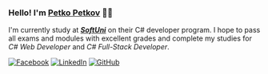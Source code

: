 ### Hello! I'm [Petko Petkov](https://github.com/petkopetkov90) 🖐🏻

I'm currently study at [_**SoftUni**_](https://softuni.bg/curriculum) on their C# developer program. I hope to pass all exams and modules with excellent grades and complete my studies for _C# Web Developer_ and _C# Full-Stack Developer_.

[![Facebook](https://img.shields.io/badge/-Facebook-00B2FF?style=flat-square&logo=Facebook&logoColor=white)](https://www.facebook.com/petkopetkov900808)
[![LinkedIn](https://img.shields.io/badge/-LinkedIn-0e76a8?style=flat-square&logo=Linkedin&logoColor=white)](https://www.linkedin.com/in/petko-petkov-004332278/) 
[![GitHub](https://img.shields.io/badge/-Github-000000?style=flat-square&logo=Github&logoColor=white)](https://github.com/petkopetkov90)
